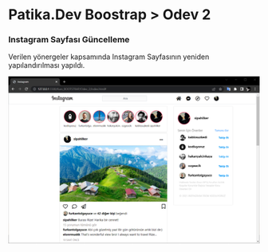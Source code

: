 <h1>Patika.Dev Boostrap > Odev 2 </h1>
<h3>Instagram Sayfası Güncelleme</h3>
<p>Verilen yönergeler kapsamında Instagram Sayfasının yeniden yapılandırılması yapıldı.</p>

<img src="odev_2.png">
